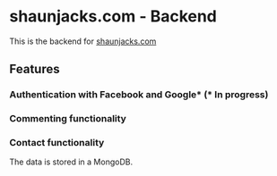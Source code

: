 # shaunjacks.com - Backend

This is the backend for [shaunjacks.com](https://shaunjacks.com)

## Features

### Authentication with Facebook and Google* (* In progress)

### Commenting functionality

### Contact functionality

The data is stored in a MongoDB.
